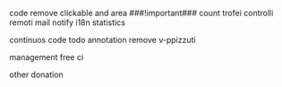 code
remove clickable and area
###!important### count trofei
controlli remoti
mail notify
i18n
statistics

continuos code
todo annotation
remove v-ppizzuti

management
free ci

other
donation